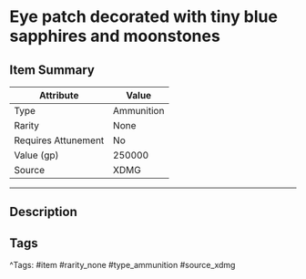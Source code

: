 # Eye patch decorated with tiny blue sapphires and moonstones

## Item Summary

| Attribute            | Value                        |
|----------------------|------------------------------|
| Type                 | Ammunition |
| Rarity               | None             |
| Requires Attunement  | No                |
| Value (gp)           | 250000    |
| Source               | XDMG |

---

## Description



## Tags

^Tags: #item #rarity_none #type_ammunition #source_xdmg